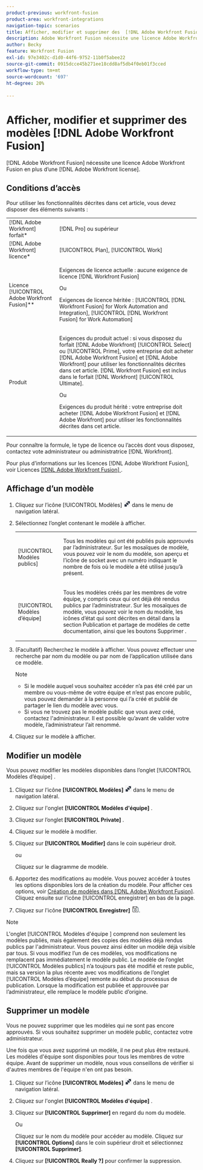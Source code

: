 ```yaml
---
product-previous: workfront-fusion
product-area: workfront-integrations
navigation-topic: scenarios
title: Afficher, modifier et supprimer des  [!DNL Adobe Workfront Fusion] modèles
description: Adobe Workfront Fusion nécessite une licence Adobe Workfront Fusion et une licence Adobe Workfront.
author: Becky
feature: Workfront Fusion
exl-id: 97e3402c-d1d0-44f6-9752-11b0f5abee22
source-git-commit: 0915dcce45b271ee18cdd8af5db4f0eb01f3cced
workflow-type: tm+mt
source-wordcount: '697'
ht-degree: 20%

---
```


# Afficher, modifier et supprimer des modèles [!DNL Adobe Workfront Fusion]

[!DNL Adobe Workfront Fusion] nécessite une licence Adobe Workfront Fusion en plus d’une [!DNL Adobe Workfront license].

## Conditions d’accès

Pour utiliser les fonctionnalités décrites dans cet article, vous devez disposer des éléments suivants :

<table style="table-layout:auto"> 
 <col> 
 <col> 
 <tbody> 
  <tr> 
    <td role="rowheader">[!DNL Adobe Workfront] forfait*</td> 
   <td> <p>[!DNL Pro] ou supérieur</p> </td> 
  </tr> 
  <tr data-mc-conditions=""> 
   <td role="rowheader">[!DNL Adobe Workfront] licence*</td> 
   <td> <p>[!UICONTROL Plan], [!UICONTROL Work]</p> </td> 
  </tr> 
  <tr> 
   <td role="rowheader">Licence [!UICONTROL Adobe Workfront Fusion]**</td> 
  <td>
   <p>Exigences de licence actuelle : aucune exigence de licence [!DNL Workfront Fusion]</p>
   <p>Ou</p>
   <p>Exigences de licence héritée : [!UICONTROL [!DNL Workfront Fusion] for Work Automation and Integration], [!UICONTROL [!DNL Workfront Fusion] for Work Automation]</p>
   </td>  
  </tr> 
  <tr> 
   <td role="rowheader">Produit</td> 
   <td>
   <p>Exigences du produit actuel : si vous disposez du forfait [!DNL Adobe Workfront] [!UICONTROL Select] ou [!UICONTROL Prime], votre entreprise doit acheter [!DNL Adobe Workfront Fusion] et [!DNL Adobe Workfront] pour utiliser les fonctionnalités décrites dans cet article. [!DNL Workfront Fusion] est inclus dans le forfait [!DNL Workfront] [!UICONTROL Ultimate].</p>
   <p>Ou</p>
   <p>Exigences du produit hérité : votre entreprise doit acheter [!DNL Adobe Workfront Fusion] et [!DNL Adobe Workfront] pour utiliser les fonctionnalités décrites dans cet article.</p>
   </td> 
  </tr> 
 </tbody> 
</table>

Pour connaître la formule, le type de licence ou l’accès dont vous disposez, contactez vote administrateur ou administratrice [!DNL Workfront].

Pour plus d’informations sur les licences [!DNL Adobe Workfront Fusion], voir Licences [[!DNL Adobe Workfront Fusion] ](../../../workfront-fusion/get-started/license-automation-vs-integration.md).

## Affichage d’un modèle

1. Cliquez sur l’icône [!UICONTROL Modèles] ![](assets/fusion-template-icon.png) dans le menu de navigation latéral.
1. Sélectionnez l’onglet contenant le modèle à afficher.

   <table style="table-layout:auto"> 
    <col> 
    <col> 
    <tbody> 
     <tr> 
      <td role="rowheader">[!UICONTROL Modèles publics]</td> 
      <td> <p> Tous les modèles qui ont été publiés puis approuvés par l’administrateur. Sur les mosaïques de modèle, vous pouvez voir le nom du modèle, son aperçu et l’icône de socket avec un numéro indiquant le nombre de fois où le modèle a été utilisé jusqu’à présent.</p> </td> 
     </tr> 
     <tr> 
      <td role="rowheader">[!UICONTROL Modèles d’équipe]</td> 
      <td> <p>Tous les modèles créés par les membres de votre équipe, y compris ceux qui ont déjà été rendus publics par l’administrateur. Sur les mosaïques de modèle, vous pouvez voir le nom du modèle, les icônes d’état qui sont décrites en détail dans la section Publication et partage de modèles de cette documentation, ainsi que les boutons Supprimer .</p> </td> 
     </tr> 
    </tbody> 
   </table>

1. (Facultatif) Recherchez le modèle à afficher. Vous pouvez effectuer une recherche par nom du modèle ou par nom de l’application utilisée dans ce modèle.

   >[!NOTE]
   >
   >* Si le modèle auquel vous souhaitez accéder n’a pas été créé par un membre ou vous-même de votre équipe et n’est pas encore public, vous pouvez demander à la personne qui l’a créé et publié de partager le lien du modèle avec vous.
   >* Si vous ne trouvez pas le modèle public que vous avez créé, contactez l&#39;administrateur. Il est possible qu’avant de valider votre modèle, l’administrateur l’ait renommé.


1. Cliquez sur le modèle à afficher.

## Modifier un modèle

Vous pouvez modifier les modèles disponibles dans l’onglet [!UICONTROL  Modèles d’équipe] .

1. Cliquez sur l’icône **[!UICONTROL Modèles]** ![](assets/fusion-template-icon.png) dans le menu de navigation latéral.
1. Cliquez sur l&#39;onglet **[!UICONTROL Modèles d&#39;équipe]** .
1. Cliquez sur l’onglet **[!UICONTROL Private]** .
1. Cliquez sur le modèle à modifier.
1. Cliquez sur **[!UICONTROL Modifier]** dans le coin supérieur droit.

   ou

   Cliquez sur le diagramme de modèle.

1. Apportez des modifications au modèle. Vous pouvez accéder à toutes les options disponibles lors de la création du modèle. Pour afficher ces options, voir [Création de modèles dans [!DNL Adobe Workfront Fusion]](../../../workfront-fusion/scenarios/templates/create-new-fusion-templates.md). Cliquez ensuite sur l’icône [!UICONTROL enregistrer] en bas de la page.
1. Cliquez sur l&#39;icône **[!UICONTROL Enregistrer]** ![](assets/save-icon.png).

>[!NOTE]
>
>L&#39;onglet [!UICONTROL  Modèles d&#39;équipe ] comprend non seulement les modèles publiés, mais également des copies des modèles déjà rendus publics par l&#39;administrateur. Vous pouvez ainsi éditer un modèle déjà visible par tous. Si vous modifiez l’un de ces modèles, vos modifications ne remplacent pas immédiatement le modèle public. Le modèle de l’onglet [!UICONTROL Modèles publics] n’a toujours pas été modifié et reste public, mais sa version la plus récente avec vos modifications de l’onglet [!UICONTROL Modèles d’équipe] remonte au début du processus de publication. Lorsque la modification est publiée et approuvée par l’administrateur, elle remplace le modèle public d’origine.

## Supprimer un modèle

Vous ne pouvez supprimer que les modèles qui ne sont pas encore approuvés. Si vous souhaitez supprimer un modèle public, contactez votre administrateur.

Une fois que vous avez supprimé un modèle, il ne peut plus être restauré. Les modèles d&#39;équipe sont disponibles pour tous les membres de votre équipe. Avant de supprimer un modèle, nous vous conseillons de vérifier si d&#39;autres membres de l&#39;équipe n&#39;en ont pas besoin.

1. Cliquez sur l’icône **[!UICONTROL Modèles]** ![](assets/fusion-template-icon.png) dans le menu de navigation latéral.
1. Cliquez sur l&#39;onglet **[!UICONTROL Modèles d&#39;équipe]** .
1. Cliquez sur **[!UICONTROL Supprimer]** en regard du nom du modèle.

   Ou

   Cliquez sur le nom du modèle pour accéder au modèle. Cliquez sur **[!UICONTROL Options]** dans le coin supérieur droit et sélectionnez **[!UICONTROL Supprimer]**.

1. Cliquez sur **[!UICONTROL Really ?]** pour confirmer la suppression.
